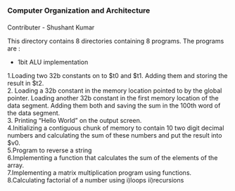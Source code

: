 <h3>Computer Organization and Architecture </h3>
<h4></h4>

Contributer -
Shushant Kumar

This directory contains 8 directories containing 8 programs.
The programs are :

* 1bit ALU implementation

1.Loading two 32b constants on to $t0 and $t1. Adding them and storing the result in $t2.<br>
2. Loading a 32b constant in the memory location pointed to by the global pointer. Loading another 32b constant in the first memory location of the data segment. Adding them both and saving the sum in the 100th word of the data segment.<br>
3. Printing “Hello World” on the output screen.<br>
4.Initializing a contiguous chunk of memory to contain 10 two digit decimal numbers and calculating the sum of these numbers and put the result into $v0.<br>
5.Program to reverse a string<br>
6.Implementing a function that calculates the sum of the elements of the array.<br>
7.Implementing a matrix multiplication program using functions.<br>
8.Calculating factorial of a number using i)loops ii)recursions<br>
